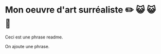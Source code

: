 # Mon oeuvre d'art surréaliste :pencil2: :smiley_cat: :smiley_cat: :koala:

Ceci est une phrase readme. 

On ajoute une phrase.
